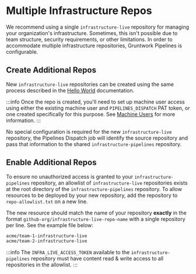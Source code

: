 # Multiple Infrastructure Repos

We recommend using a single `infrastructure-live` repository for managing your organization's infrastructure.
Sometimes, this isn't possible due to team structure, security requirements, or other limitations.
In order to accommodate multiple infrastructure repositories, Gruntwork Pipelines is configurable.

## Create Additional Repos

New `infrastructure-live` repositories can be created using the same process described in the
[Hello World](../hello-world#setting-up-the-repositories) documentation.

:::info
Once the repo is created, you'll need to set up machine user access using either the existing machine user and `PIPELINES_DISPATCH` PAT token,
or one created specifically for this purpose. See [Machine Users](../using-pipelines/machine-users) for more information.
:::

No special configuration is required for the new `infrastructure-live` repository,
the Pipelines Dispatch job will identify the source repository and pass that information
to the shared `infrastructure-pipelines` repository.

## Enable Additional Repos

To ensure no unauthorized access is granted to your `infrastructure-pipelines` repository,
an allowlist of `infrastructure-live` repositories exists at the root directory of the `infrastructure-pipelines` repository.
To allow resources to be deployed by your new repository,
add the repository to `repo-allowlist.txt` on a new line.

The new resource should match the name of your repository **exactly** in the format
`github-org/infrastructure-live-repo-name` with a single repository per line. See the example file below:

```txt title=infrastructure-pipelines/repo-allowlist.txt
acme/team-1-infrastructure-live
acme/team-2-infrastructure-live
```

:::info
The `INFRA_LIVE_ACCESS_TOKEN` available to the `infrastructure-pipelines` repository must have content read & write access to all repositories in the allowlist.
:::


<!-- ##DOCS-SOURCER-START
{
  "sourcePlugin": "local-copier",
  "hash": "5203c6f8c329ff133a4a92be956520fa"
}
##DOCS-SOURCER-END -->
